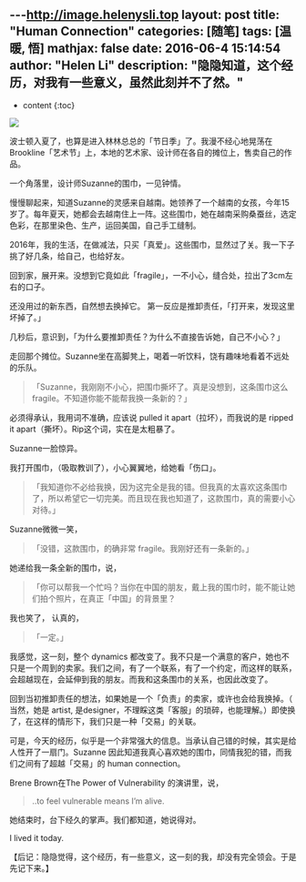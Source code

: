 ---http://image.helenysli.top
layout: post
title:      "Human Connection"
categories: [随笔]
tags:       [温暖, 悟]
mathjax:    false
date:       2016-06-4 15:14:54
author:     "Helen Li"
description: "隐隐知道，这个经历，对我有一些意义，虽然此刻并不了然。"
---

* content
{:toc}


<img src="http://image.helenysli.top/helenysli160604-Suzanne-Watzman-Scarf.jpg" style="PADDING-RIGHT: 8px">

波士顿入夏了，也算是进入林林总总的「节日季」了。我漫不经心地晃荡在Brookline「艺术节」上，本地的艺术家、设计师在各自的摊位上，售卖自己的作品。

一个角落里，设计师Suzanne的围巾，一见钟情。

慢慢聊起来，知道Suzanne的灵感来自越南。她领养了一个越南的女孩，今年15岁了。每年夏天，她都会去越南住上一阵。这些围巾，她在越南采购桑蚕丝，选定色彩，在那里染色、生产，运回美国，自己手工缝制。

2016年，我的生活，在做减法，只买「真爱」。这些围巾，显然过了关。我一下子挑了好几条，给自己，也给好友。

回到家，展开来。没想到它竟如此「fragile」，一不小心，缝合处，拉出了3cm左右的口子。

还没用过的新东西，自然想去换掉它。
第一反应是推卸责任，「打开来，发现这里坏掉了。」

几秒后，意识到，「为什么要推卸责任？为什么不直接告诉她，自己不小心？」

走回那个摊位。Suzanne坐在高脚凳上，喝着一听饮料，饶有趣味地看着不远处的乐队。

> 「Suzanne，我刚刚不小心，把围巾撕坏了。真是没想到，这条围巾这么 fragile。不知道你能不能帮我换一条新的？」

必须得承认，我用词不准确，应该说 pulled it apart（拉坏），而我说的是 ripped it apart（撕坏）。Rip这个词，实在是太粗暴了。

Suzanne一脸惊异。

我打开围巾，（吸取教训了），小心翼翼地，给她看「伤口」。

> 「我知道你不必给我换，因为这完全是我的错。但我真的太喜欢这条围巾了，所以希望它一切完美。而且现在我也知道了，这款围巾，真的需要小心对待。」

Suzanne微微一笑，

> 「没错，这款围巾，的确非常 fragile。我刚好还有一条新的。」

她递给我一条全新的围巾，说，

> 「你可以帮我一个忙吗？当你在中国的朋友，戴上我的围巾时，能不能让她们拍个照片，在真正「中国」的背景里？

我也笑了， 认真的，

> 「一定。」

我感觉，这一刻，整个 dynamics 都改变了。我不只是一个满意的客户，她也不只是一个周到的卖家。我们之间，有了一个联系，有了一个约定，而这样的联系，会超越现在，会延伸到我的朋友。而我和这条围巾的关系，也因此改变了。

回到当初推卸责任的想法，如果她是一个「负责」的卖家，或许也会给我换掉。（ 当然，她是 artist, 是designer，不理睬这类「客服」的琐碎，也能理解。）即使换了，在这样的情形下，我们只是一种「交易」的关联。

可是，今天的经历，似乎是一个非常强大的信息。当承认自己错的时候，其实是给人性开了一扇门。Suzanne 因此知道我真心喜欢她的围巾，同情我犯的错，而我们之间有了超越「交易」的 human connection。

Brene Brown在The Power of Vulnerability 的演讲里，说，

> ..to feel vulnerable means I’m alive.

她结束时，台下经久的掌声。我们都知道，她说得对。

I lived it today.

【后记：隐隐觉得，这个经历，有一些意义，这一刻的我，却没有完全领会。于是先记下来。】



